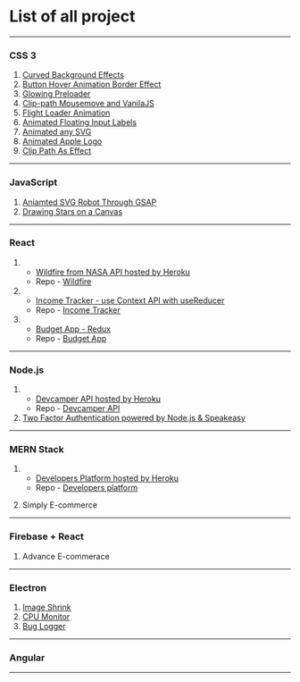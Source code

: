 # List of all project
---

### CSS 3

1. [Curved Background Effects](https://dudek-igor.github.io/CSS__Curved_Background_Effects/)
2. [Button Hover Animation Border Effect](https://dudek-igor.github.io/CSS__Button_Hover_Animation_Border_Effect/)
3. [Glowing Preloader](https://dudek-igor.github.io/CSS__Glowing_Preloader/)
4. [Clip-path Mousemove and VanilaJS](https://dudek-igor.github.io/CSS__Clip-path_Mousemove_and_VanilaJS/)
5. [Flight Loader Animation](https://dudek-igor.github.io/CSS__Flight_Loader_Animation/)
6. [Animated Floating Input Labels](https://dudek-igor.github.io/CSS__Animated_Floating_Input_Labels/)
7. [Animated any SVG](https://dudek-igor.github.io/CSS__Animated_any_SVG/)
8. [Animated Apple Logo](https://dudek-igor.github.io/CSS__Animated_Apple_Logo/)
9. [Clip Path As Effect](https://dudek-igor.github.io/CSS__Clip_Path_As_Effect/)

---

### JavaScript

1. [Aniamted SVG Robot Through GSAP](https://dudek-igor.github.io/JS__Aniamted_SVG_Robot_Through_GSAP/)
2. [Drawing Stars on a Canvas](https://dudek-igor.github.io/JS__Draving_Stars_on_a_Canvas/)

---

### React
1. - [Wildfire from NASA API hosted by Heroku](https://intense-gorge-41641.herokuapp.com/)
    - Repo - [Wildfire](https://github.com/dudek-igor/React__Wildfire_from_NASA_API)
2. - [Income Tracker - use Context API with useReducer](https://dudek-igor.github.io/React__Income_Tracker/)
    - Repo - [Income Tracker](https://github.com/dudek-igor/React__Income_Tracker)
3. - [Budget App - Redux](https://dudek-igor.github.io/React__Budget_App/)
    - Repo - [Budget App](https://github.com/dudek-igor/React__Budget_App)

---

### Node.js

1. - [Devcamper API hosted by Heroku](https://devcampers-igor-dudek.herokuapp.com/)
    - Repo - [Devcamper API](https://github.com/dudek-igor/Node__Devcamper_backend_API)
2. [Two Factor Authentication powered by Node.js & Speakeasy](https://github.com/dudek-igor/Node__Two_Factor_Authentication_powered_by_Node.js_Speakeasy)
---

### MERN Stack 

1. - [Developers Platform hosted by Heroku](https://protected-mountain-93708.herokuapp.com/)
    - Repo - [Developers platform](https://github.com/dudek-igor/MERN__Developers_Platform)
    
2. Simply E-commerce

---

### Firebase + React

1. Advance E-commerace

---

### Electron

1. [Image Shrink](https://github.com/dudek-igor/Electron__ImageShrink)
2. [CPU Monitor](https://github.com/dudek-igor/Electron__CPU-monitor)
3. [Bug Logger](https://github.com/dudek-igor/Electron__BugLogger)

---

### Angular

---
